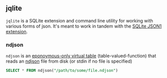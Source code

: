 ## jqlite

`jqlite` is a SQLite extension and command line utility for working with various forms of json.
It's meant to work in tandem with the [SQLite JSON1 extension](https://www.sqlite.org/json1.html).

### ndjson

`ndjson` is an [eponoymous-only virtual table](https://www.sqlite.org/vtab.html#eponymous_only_virtual_tables) (table-valued-function) that reads an [ndjson](https://github.com/ndjson/ndjson-spec) file from disk (or stdin if no file is specified)

```sql
SELECT * FROM ndjson("/path/to/some/file.ndjson")
```
